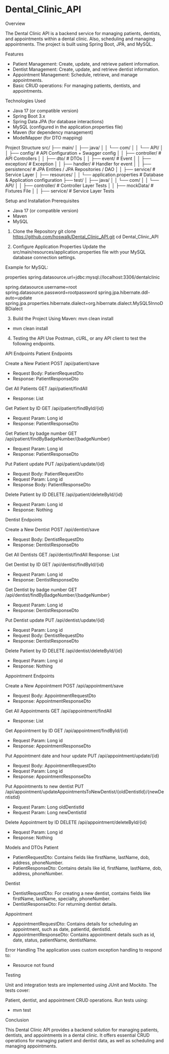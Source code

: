 # Dental_Clinic_API

Overview

The Dental Clinic API is a backend service for managing patients, dentists, and appointments within a dental clinic. Also, scheduling and managing appointments. The project is built using Spring Boot, JPA, and MySQL.

Features
- Patient Management: Create, update, and retrieve patient information.
- Dentist Management: Create, update, and retrieve dentist information.
- Appointment Management: Schedule, retrieve, and manage appointments.
- Basic CRUD operations: For managing patients, dentists, and appointments.

Technologies Used
- Java 17 (or compatible version)
- Spring Boot 3.x
- Spring Data JPA (for database interactions)
- MySQL (configured in the application.properties file)
- Maven (for dependency management)
- ModelMapper (for DTO mapping)

Project Structure
src/
 ├── main/
 │   ├── java/
 │   │   └── com/
 │   │       └── API/
 │   │           ├── config/           # API Configuration + Swagger config
 │   │           ├── controller/       # API Controllers
 │   │           ├── dto/              # DTOs
 │   │           ├── event/            # Event
 │   │           ├── exception/        # Exception
 │   │           ├── handler/          # Handler for event
 │   │           ├── persistence/      # JPA Entities / JPA Repositories / DAO
 │   │           ├── service/          # Service Layer
 │   ├── resources/
 │   │   └── application.properties    # Database & Application configuration
 ├── test/
 │   ├── java/
 │   │   └── com/
 │   │       └── API/
 │   │           ├── controller/       # Controller Layer Tests
 │   │           ├── mockData/         # Fixtures File
 │   │           ├── service/          # Service Layer Tests
 
Setup and Installation
Prerequisites

- Java 17 (or compatible version)
- Maven
- MySQL
  
1. Clone the Repository
git clone https://github.com/hoswalk/Dental_Clinic_API.git
cd Dental_Clinic_API

3. Configure Application Properties
Update the src/main/resources/application.properties file with your MySQL database connection settings.

Example for MySQL:

properties
spring.datasource.url=jdbc:mysql://localhost:3306/dentalclinic

spring.datasource.username=root
spring.datasource.password=rootpassword
spring.jpa.hibernate.ddl-auto=update
spring.jpa.properties.hibernate.dialect=org.hibernate.dialect.MySQL5InnoDBDialect

3. Build the Project
Using Maven: mvn clean install
- mvn clean install

4. Testing the API
Use Postman, cURL, or any API client to test the following endpoints.

API Endpoints
Patient Endpoints

Create a New Patient
POST /api/patient/save
- Request Body: PatientRequestDto
- Response: PatientResponseDto

Get All Patients
GET /api/patient/findAll
- Response: List<PatientResponseDto>
  
Get Patient by ID
GET /api/patient/findById/{id}
- Request Param: Long id
- Response: PatientResponseDto
  
Get Patient by badge number
GET /api/patient/findByBadgeNumber/{badgeNumber}
- Request Param: Long id
- Response: PatientResponseDto

Put Patient update
PUT /api/patient/update/{id}
- Request Body: PatientRequestDto
- Request Param: Long id
- Response Body: PatientResponseDto

Delete Patient by ID
DELETE /api/patient/deleteById/{id}
- Request Param: Long id
- Response: Nothing

Dentist Endpoints

Create a New Dentist
POST /api/dentist/save
- Request Body: DentistRequestDto
- Response: DentistResponseDto

Get All Dentists
GET /api/dentist/findAll
Response: List<DentistResponseDto>

Get Dentist by ID
GET /api/dentist/findById/{id}
- Request Param: Long id
- Response: DentistResponseDto

Get Dentist by badge number
GET /api/dentist/findByBadgeNumber/{badgeNumber}
- Request Param: Long id
- Response: DentistResponseDto

Put Dentist update
PUT /api/dentist/update/{id}
- Request Param: Long id
- Request Body: DentistRequestDto
- Response: DentistResponseDto

Delete Patient by ID
DELETE /api/dentist/deleteById/{id}
- Request Param: Long id
- Response: Nothing

Appointment Endpoints

Create a New Appointment
POST /api/appointment/save
- Request Body: AppointmentRequestDto
- Response: AppointmentResponseDto

Get All Appointments
GET /api/appointment/findAll
- Response: List<AppointmentResponseDto>

Get Appointment by ID
GET /api/appointment/findById/{id}
- Request Param: Long id
- Response: AppointmentResponseDto

Put Appointment date and hour update
PUT /api/appointment/update/{id}
- Request Body: AppointmentRequestDto
- Request Param: Long id
- Response: AppointmentResponseDto

Put Appointments to new dentist
PUT /api/appointment/updateAppointmentsToNewDentist/{oldDentistId}/{newDentistId}
- Request Param: Long oldDentistId
- Request Param: Long newDentistId

Delete Appointment by ID
DELETE /api/appointment/deleteById/{id}
- Request Param: Long id
- Response: Nothing

Models and DTOs
Patient
- PatientRequestDto: Contains fields like firstName, lastName, dob, address, phoneNumber.
- PatientResponseDto: Contains details like id, firstName, lastName, dob, address, phoneNumber.

Dentist
- DentistRequestDto: For creating a new dentist, contains fields like firstName, lastName, specialty, phoneNumber.
- DentistResponseDto: For returning dentist details.

Appointment
- AppointmentRequestDto: Contains details for scheduling an appointment, such as date, patientId, dentistId.
- AppointmentResponseDto: Contains appointment details such as id, date, status, patientName, dentistName.

Error Handling
The application uses custom exception handling to respond to:

- Resource not found

Testing

Unit and integration tests are implemented using JUnit and Mockito. The tests cover:

Patient, dentist, and appointment CRUD operations.
Run tests using:
- mvn test

Conclusion

This Dental Clinic API provides a backend solution for managing patients, dentists, and appointments in a dental clinic. It offers essential CRUD operations for managing patient and dentist data, as well as scheduling and managing appointments.
